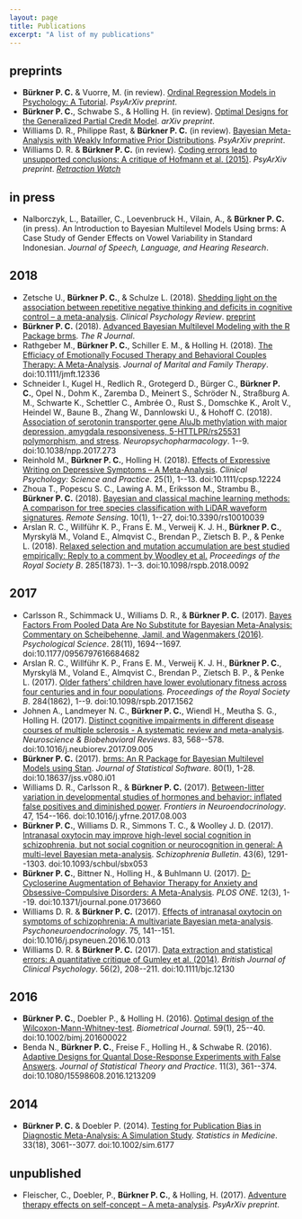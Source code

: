 ```yaml
---
layout: page
title: Publications
excerpt: "A list of my publications"
---
```


## preprints
* **Bürkner P. C.** & Vuorre, M. (in review). [Ordinal Regression Models in Psychology: A Tutorial](https://psyarxiv.com/x8swp/). *PsyArXiv preprint*.
* **Bürkner P. C.**, Schwabe S., & Holling H. (in review). [Optimal Designs for the Generalized Partial Credit Model](https://arxiv.org/abs/1803.06517). *arXiv preprint*.
* Williams D. R., Philippe Rast, & **Bürkner P. C.** (in review). [Bayesian Meta-Analysis with Weakly Informative Prior Distributions](https://psyarxiv.com/7tbrm/). *PsyArXiv preprint*.
* Williams D. R. & **Bürkner P. C.** (in review). [Coding errors lead to unsupported conclusions: A critique of Hofmann et al. (2015)](https://osf.io/preprints/psyarxiv/2jpdb/). *PsyArXiv preprint*. [*Retraction Watch*](http://retractionwatch.com/2016/10/04/oh-well-love-hormone-doesnt-reduce-psychiatric-symptoms-says-researchers-in-request-to-retract/)

## in press
* Nalborczyk, L., Batailler, C., Loevenbruck H., Vilain, A., & **Bürkner P. C.** (in press). An Introduction to Bayesian Multilevel Models Using brms: A Case Study of Gender Effects on Vowel Variability in Standard Indonesian. *Journal of Speech, Language, and Hearing Research*.

## 2018
* Zetsche U., **Bürkner P. C.**, & Schulze L. (2018). [Shedding light on the association between repetitive negative thinking and deficits in cognitive control – a meta-analysis](https://www.sciencedirect.com/science/article/pii/S0272735817305421). *Clinical Psychology Review*. [preprint](https://psyarxiv.com/bz2ck/)
* **Bürkner P. C.** (2018). [Advanced Bayesian Multilevel Modeling with the R Package brms](https://journal.r-project.org/archive/2018/RJ-2018-017/index.html). *The R Journal*.
* Rathgeber M., **Bürkner P. C.**, Schiller E. M., & Holling H. (2018). [The Efficiacy of Emotionally Focused Therapy and Behavioral Couples Therapy: A Meta-Analysis](https://onlinelibrary.wiley.com/doi/abs/10.1111/jmft.12336). *Journal of Marital and Family Therapy*. doi:10.1111/jmft.12336
* Schneider I., Kugel H., Redlich R., Grotegerd D., Bürger C., **Bürkner P. C.**, Opel N., Dohm K., Zaremba D., Meinert S., Schröder N., Straßburg A. M., Schwarte K., Schettler C., Ambrée O., Rust S., Domschke K., Arolt V., Heindel W., Baune B., Zhang W., Dannlowski U., & Hohoff C. (2018). [Association of serotonin transporter gene AluJb methylation with major depression, amygdala responsiveness, 5-HTTLPR/rs25531 polymorphism, and stress](https://www.nature.com/articles/npp2017273). *Neuropsychopharmacology*. 1--9. doi:10.1038/npp.2017.273
* Reinhold M., **Bürkner P. C.**, Holling H. (2018). [Effects of Expressive Writing on Depressive Symptoms – A Meta-Analysis](http://onlinelibrary.wiley.com/doi/10.1111/cpsp.12224/abstract). *Clinical Psychology: Science and Practice*. 25(1), 1--13. doi:10.1111/cpsp.12224
* Zhoua T., Popescu S. C., Lawing A. M., Eriksson M., Strambu B., **Bürkner P. C.** (2018). [Bayesian and classical machine learning methods: A comparison for tree species classification with LiDAR waveform signatures](http://www.mdpi.com/2072-4292/10/1/39). *Remote Sensing*. 10(1), 1--27, doi:10.3390/rs10010039
* Arslan R. C., Willführ K. P., Frans E. M., Verweij K. J. H., **Bürkner P. C.**, Myrskylä M., Voland E., Almqvist C., Brendan P., Zietsch B. P., & Penke L. (2018). [Relaxed selection and mutation accumulation are best studied empirically: Reply to a comment by Woodley et al.](http://rspb.royalsocietypublishing.org/content/285/1873/20180092) *Proceedings of the Royal Society B*. 285(1873). 1--3. doi:10.1098/rspb.2018.0092

## 2017
* Carlsson R., Schimmack U., Williams D. R., & **Bürkner P. C.** (2017). [Bayes Factors From Pooled Data Are No Substitute for Bayesian Meta-Analysis: Commentary on Scheibehenne, Jamil, and Wagenmakers (2016)](http://journals.sagepub.com/eprint/9iwbZegivfVhDZqRk4Dy/full). *Psychological Science*. 28(11), 1694--1697. doi:10.1177/0956797616684682
* Arslan R. C., Willführ K. P., Frans E. M., Verweij K. J. H., **Bürkner P. C.**, Myrskylä M., Voland E., Almqvist C., Brendan P., Zietsch B. P., & Penke L. (2017). [Older fathers’ children have lower evolutionary fitness across four centuries and in four populations](http://rspb.royalsocietypublishing.org/content/royprsb/284/1862/20171562.full.pdf). *Proceedings of the Royal Society B*. 284(1862), 1--9. doi:10.1098/rspb.2017.1562
* Johnen A., Landmeyer N. C., **Bürkner P. C.**, Wiendl H., Meutha S. G., Holling H. (2017). [Distinct cognitive impairments in different disease courses of multiple sclerosis - A systematic review and meta-analysis](https://www.ncbi.nlm.nih.gov/pubmed/28890199). *Neuroscience & Biobehavioral Reviews*. 83, 568--578. doi:10.1016/j.neubiorev.2017.09.005
* **Bürkner P. C.** (2017). [brms: An R Package for Bayesian Multilevel Models using Stan](https://www.jstatsoft.org/article/view/v080i01). *Journal of Statistical Software*. 80(1), 1-28. doi:10.18637/jss.v080.i01
* Williams D. R., Carlsson R., & **Bürkner P. C.** (2017). [Between-litter variation in developmental studies of hormones and behavior: inflated false positives and diminished power](http://www.sciencedirect.com/science/article/pii/S0091302217300468). *Frontiers in Neuroendocrinology*. 47, 154--166. doi:10.1016/j.yfrne.2017.08.003
* **Bürkner P. C.**, Williams D. R., Simmons T. C., & Woolley J. D. (2017). [Intranasal oxytocin may improve high-level social cognition in schizophrenia, but not social cognition or neurocognition in general: A multi-level Bayesian meta-analysis](https://academic.oup.com/schizophreniabulletin/article-abstract/doi/10.1093/schbul/sbx053/3861667/Intranasal-Oxytocin-May-Improve-High-Level-Social?redirectedFrom=fulltext). *Schizophrenia Bulletin*. 43(6), 1291--1303. doi:10.1093/schbul/sbx053
* **Bürkner P. C.**, Bittner N., Holling H., & Buhlmann U. (2017). [D-Cycloserine Augmentation of Behavior Therapy for Anxiety and Obsessive-Compulsive Disorders: A Meta-Analysis](http://journals.plos.org/plosone/article?id=10.1371/journal.pone.0173660). *PLOS ONE*. 12(3), 1--19. doi:10.1371/journal.pone.0173660
* Williams D. R. & **Bürkner P. C.** (2017). [Effects of intranasal oxytocin on symptoms of schizophrenia: A multivariate Bayesian meta-analysis](http://www.sciencedirect.com/science/article/pii/S0306453016302128). *Psychoneuroendocrinology*. 75, 141--151. doi:10.1016/j.psyneuen.2016.10.013
* Williams D. R. & **Bürkner P. C.** (2017). [Data extraction and statistical errors: A quantitative critique of Gumley et al. (2014)](http://onlinelibrary.wiley.com/doi/10.1111/bjc.12130/full). *British Journal of Clinical Psychology*. 56(2), 208--211. doi:10.1111/bjc.12130

## 2016
* **Bürkner P. C.**, Doebler P., & Holling H. (2016). [Optimal design of the Wilcoxon-Mann-Whitney-test](http://onlinelibrary.wiley.com/doi/10.1002/bimj.201600022/full). *Biometrical Journal*. 59(1), 25--40. doi:10.1002/bimj.201600022
* Benda N., **Bürkner P. C.**, Freise F., Holling H., & Schwabe R. (2016). [Adaptive Designs for Quantal Dose-Response Experiments with False Answers](http://www.tandfonline.com/doi/abs/10.1080/15598608.2016.1213209). *Journal of Statistical Theory and Practice*. 11(3), 361--374. doi:10.1080/15598608.2016.1213209

## 2014
* **Bürkner P. C.** & Doebler P. (2014). [Testing for Publication Bias in Diagnostic Meta-Analysis: A Simulation Study](http://onlinelibrary.wiley.com/doi/10.1002/sim.6177/full). *Statistics in Medicine*. 33(18), 3061--3077. doi:10.1002/sim.6177

## unpublished
* Fleischer, C., Doebler, P., **Bürkner P. C.**, & Holling, H. (2017). [Adventure therapy effects on self-concept – A meta-analysis](https://osf.io/preprints/psyarxiv/c7y9a). *PsyArXiv preprint*.
